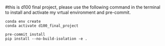 #this is d100 final project, please use the following command in the terminal to install and activate my vrtual environment and pre-commit.

```
conda env create
conda activate d100_final_project

pre-commit install
pip install --no-build-isolation -e .
```
